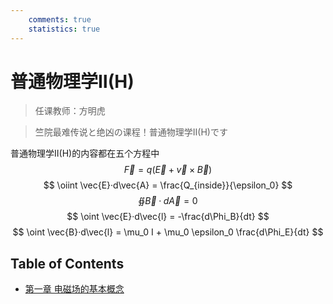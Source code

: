 ```yaml
---
    comments: true
    statistics: true
---
```


# 普通物理学Ⅱ(H)

> 任课教师：方明虎

> 竺院最难传说と绝凶の课程！普通物理学Ⅱ(H)です

普通物理学Ⅱ(H)的内容都在五个方程中
$$ \vec{F} = q(\vec{E} + \vec{v} \times \vec{B}) $$
$$ \oiint \vec{E}·d\vec{A} = \frac{Q_{inside}}{\epsilon_0} $$
$$ \oiint \vec{B}·d\vec{A} = 0 $$
$$ \oint \vec{E}·d\vec{l} = -\frac{d\Phi_B}{dt} $$ 
$$ \oint \vec{B}·d\vec{l} = \mu_0 I + \mu_0 \epsilon_0 \frac{d\Phi_E}{dt} $$

## Table of Contents

- [第一章 电磁场的基本概念](./electromagnetic.md)